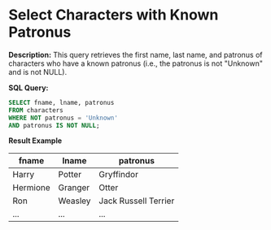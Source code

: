 # Select Characters with Known Patronus

**Description:**
This query retrieves the first name, last name, and patronus of characters who have a known patronus (i.e., the patronus is not "Unknown" and is not NULL).

**SQL Query:**

```sql
SELECT fname, lname, patronus
FROM characters
WHERE NOT patronus = 'Unknown'
AND patronus IS NOT NULL;
  ```

**Result Example**

| fname   | lname   | patronus               |
|---------|---------|------------------------|
| Harry   | Potter  | Gryffindor             |
| Hermione| Granger | Otter                  |
| Ron     | Weasley | Jack Russell Terrier   |
| ...     | ...     | ...                    |

